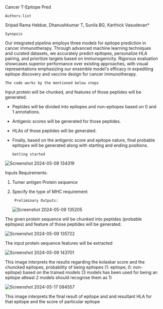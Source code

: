 Cancer T-Epitope Pred

    Authors-list
  Sripad Rama Hebbar, Dhanushkumar T, Sunila BG, Karthick Vasudevan*


    Synopsis 

Our integrated pipeline employs three models for epitope prediction in cancer immunotherapy. Through advanced machine learning techniques and curated datasets, we accurately predict epitopes, personalize HLA pairing, and prioritize targets based on immunogenicity. Rigorous evaluation showcases superior performance over existing approaches, with visual representations emphasizing our ensemble model's efficacy in expediting epitope discovery and vaccine design for cancer immunotherapy. 

    The code works by the mentioned below steps  

Input protein will be chunked, and features of those peptides will be generated.

- Peptides will be divided into epitopes and non-epitopes based on 0 and 1 annotations.
- Antigenic scores will be generated for those peptides.
- HLAs of those peptides will be generated.
- Finally, based on the antigenic score and epitope nature, final probable epitopes will be generated along with starting and ending positions.





      Getting started
  
 
![Screenshot 2024-05-09 134319](https://github.com/sripad2020/aaa/assets/59697056/455e0f1f-592e-41df-86f9-3e32437667cb)

Inputs Requirements:
1. Tumer antigen Protein sequence
2. Specify the type of MHC requirement
   

        Preliminary Outputs:
   ![Screenshot 2024-05-09 135205](https://github.com/sripad2020/aaa/assets/59697056/bbe98dba-cc77-46ce-82a2-e3c21baca954)

The given protein sequence will be chunked into peptides (probable epitopes)  and feature of those peptides will be generated.


![Screenshot 2024-05-09 135722](https://github.com/sripad2020/aaa/assets/59697056/d4ee347d-5d37-4364-aa27-fc70f6bcd06e)


The input protein sequence features will be extracted




![Screenshot 2024-05-09 143701](https://github.com/sripad2020/aaa/assets/59697056/9d0d8847-1544-4a86-aeb4-19a7ca18bb5a)

This image interprets the results regarding the kolaskar score and the chuncked epitopes, probability of being epitopes (1: epitope, 
0: non-epitope) based on the trained models (3 models has been used for being an epitope atleast 2 models should recognise them as 1)



![Screenshot 2024-05-17 094557](https://github.com/sripad2020/aaa/assets/59697056/39f8f313-ee23-44ec-a672-903600e33ffe)


This image interprets the final result of epitope and and resultant HLA for that epitope and the score of particular epitope
